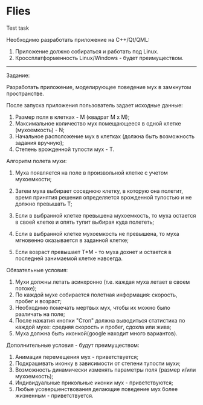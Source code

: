 # Flies
Test task

Необходимо разработать приложение на С++/Qt/QML:
1. Приложение должно собираться и работать под Linuх.
2. Кроссплатформенность Linux/Windows - будет преимуществом.

-----

Задание:

Разработать приложение, моделирующее поведение мух в замкнутом пространстве.

После запуска приложения пользователь задает исходные данные:

1. Размер поля в клетках - M (квадрат M x M);
2. Максимальное количество мух помещающееся в одной клетке (мухоемкость) - N;
3. Начальное расположение мух в клетках (должна быть возможность задания вручную);
4. Степень врожденной тупости мух - T.

Алгоритм полета мухи:
1. Муха появляется на поле в произвольной клетке с учетом мухоемкости;
2. Затем муха выбирает соседнюю клетку, в которую она полетит, время принятия решения определяется врожденной тупостью и не должно превышать T;
3. Если в выбранной клетке превышена мухоемкость, то муха остается в своей клетке и опять тупит выбирая куда полететь;

4. Если в выбранной клетке мухоемкость не превышена, то муха мгновенно оказывается в заданной клетке;

5. Если возраст превышает T*M - то муха дохнет и остается в последней занимаемой клетке навсегда.


Обязательные условия:
1. Мухи должны летать асинхронно (т.е. каждая муха летает в своем потоке);
2. По каждой мухе собирается полетная информация: скорость, пробег и возраст;
3. Необходимо помечать мертвых мух, чтобы их можно было различать на поле;
4. После нажатия кнопки "Стоп" должна выводиться статистика по каждой мухе: средняя скорость и пробег, сдохла или жива;
5. Муха должна быть иконкой(google находит много вариантов).

Дополнительные условия - будут преимуществом:
1. Анимация перемещения мух - приветствуется;
2. Подкрашивать иконку в зависимости от степени тупости мухи;
3. Возможность динамически изменять параметры поля (размер и/или мухоемкость);
4. Индивидуальные прикольные иконки мух - приветствуются;
5. Любые усовершенствования делающие поведение мух более жизненным - приветствуется.
